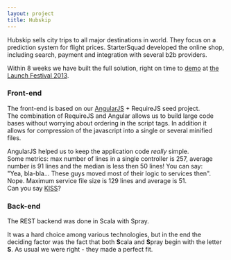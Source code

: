 ```yaml
---
layout: project
title: Hubskip
---
```


Hubskip sells city trips to all major destinations in world. They focus on a prediction system for flight prices.
StarterSquad developed the online shop, including search, payment and integration with several b2b providers.

Within 8 weeks we have built the full solution, right on time to [demo](http://blog.hubskip.com/post/45383254282/launch-festival-theres-nothing-quite-like-it) at [the Launch Festival 2013](http://festival.launch.co/).

### Front-end

The&nbsp;front-end is&nbsp;based on our [AngularJS](https://github.com/StarterSquad/angularjs-requirejs-seed)&nbsp;+&nbsp;RequireJS&nbsp;seed&nbsp;project. The&nbsp;combination of RequireJS and Angular allows us to&nbsp;build large code bases without worrying about ordering in&nbsp;the&nbsp;script tags. In&nbsp;addition it allows for compression of the&nbsp;javascript into a&nbsp;single or several minified files.

AngularJS helped us to&nbsp;keep the application code _really_ simple. Some&nbsp;metrics: max number of lines in a&nbsp;single controller is 257, average number is 91 lines and the median is less then 50 lines! You&nbsp;can&nbsp;say: "Yea,&nbsp;bla-bla... These guys moved most of their logic to services then". Nope. Maximum service file size is 129 lines and average is 51. Can&nbsp;you&nbsp;say&nbsp;[KISS](/_/images/posts/kiss.jpg)?

### Back-end

The REST backend was done in Scala with Spray.

It was a hard choice among various technologies, but in the end the deciding factor was the fact that both **S**cala and **S**pray begin with the letter **S**. As usual we were right - they made a perfect fit.
